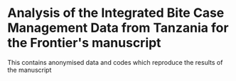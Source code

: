 # Analysis of the Integrated Bite Case Management Data from Tanzania for the Frontier's manuscript

This contains anonymised data and codes which reproduce the results of the manuscript
